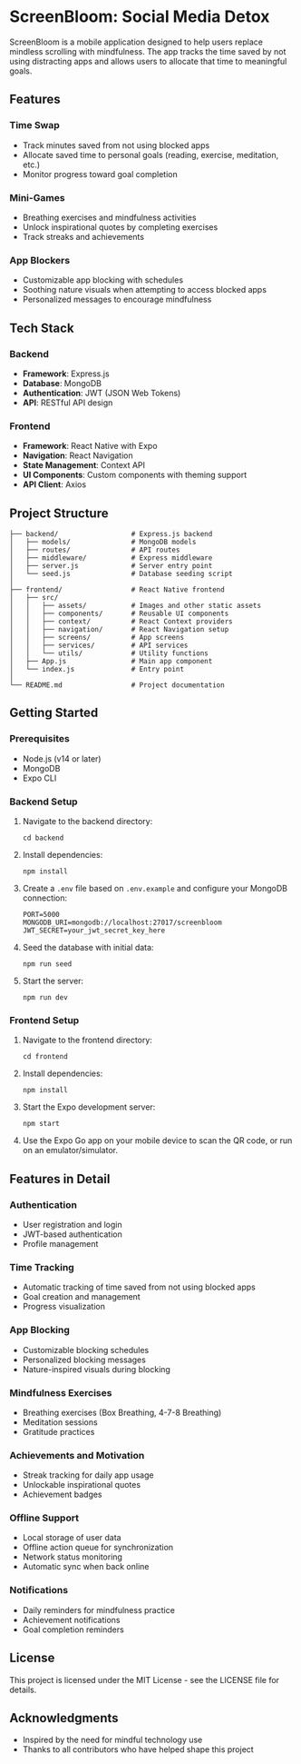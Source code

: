 # ScreenBloom: Social Media Detox

ScreenBloom is a mobile application designed to help users replace mindless scrolling with mindfulness. The app tracks the time saved by not using distracting apps and allows users to allocate that time to meaningful goals.

## Features

### Time Swap

-   Track minutes saved from not using blocked apps
-   Allocate saved time to personal goals (reading, exercise, meditation, etc.)
-   Monitor progress toward goal completion

### Mini-Games

-   Breathing exercises and mindfulness activities
-   Unlock inspirational quotes by completing exercises
-   Track streaks and achievements

### App Blockers

-   Customizable app blocking with schedules
-   Soothing nature visuals when attempting to access blocked apps
-   Personalized messages to encourage mindfulness

## Tech Stack

### Backend

-   **Framework**: Express.js
-   **Database**: MongoDB
-   **Authentication**: JWT (JSON Web Tokens)
-   **API**: RESTful API design

### Frontend

-   **Framework**: React Native with Expo
-   **Navigation**: React Navigation
-   **State Management**: Context API
-   **UI Components**: Custom components with theming support
-   **API Client**: Axios

## Project Structure

```
├── backend/                  # Express.js backend
│   ├── models/               # MongoDB models
│   ├── routes/               # API routes
│   ├── middleware/           # Express middleware
│   ├── server.js             # Server entry point
│   └── seed.js               # Database seeding script
│
├── frontend/                 # React Native frontend
│   ├── src/
│   │   ├── assets/           # Images and other static assets
│   │   ├── components/       # Reusable UI components
│   │   ├── context/          # React Context providers
│   │   ├── navigation/       # React Navigation setup
│   │   ├── screens/          # App screens
│   │   ├── services/         # API services
│   │   └── utils/            # Utility functions
│   ├── App.js                # Main app component
│   └── index.js              # Entry point
│
└── README.md                 # Project documentation
```

## Getting Started

### Prerequisites

-   Node.js (v14 or later)
-   MongoDB
-   Expo CLI

### Backend Setup

1. Navigate to the backend directory:

    ```
    cd backend
    ```

2. Install dependencies:

    ```
    npm install
    ```

3. Create a `.env` file based on `.env.example` and configure your MongoDB connection:

    ```
    PORT=5000
    MONGODB_URI=mongodb://localhost:27017/screenbloom
    JWT_SECRET=your_jwt_secret_key_here
    ```

4. Seed the database with initial data:

    ```
    npm run seed
    ```

5. Start the server:
    ```
    npm run dev
    ```

### Frontend Setup

1. Navigate to the frontend directory:

    ```
    cd frontend
    ```

2. Install dependencies:

    ```
    npm install
    ```

3. Start the Expo development server:

    ```
    npm start
    ```

4. Use the Expo Go app on your mobile device to scan the QR code, or run on an emulator/simulator.

## Features in Detail

### Authentication

-   User registration and login
-   JWT-based authentication
-   Profile management

### Time Tracking

-   Automatic tracking of time saved from not using blocked apps
-   Goal creation and management
-   Progress visualization

### App Blocking

-   Customizable blocking schedules
-   Personalized blocking messages
-   Nature-inspired visuals during blocking

### Mindfulness Exercises

-   Breathing exercises (Box Breathing, 4-7-8 Breathing)
-   Meditation sessions
-   Gratitude practices

### Achievements and Motivation

-   Streak tracking for daily app usage
-   Unlockable inspirational quotes
-   Achievement badges

### Offline Support

-   Local storage of user data
-   Offline action queue for synchronization
-   Network status monitoring
-   Automatic sync when back online

### Notifications

-   Daily reminders for mindfulness practice
-   Achievement notifications
-   Goal completion reminders

## License

This project is licensed under the MIT License - see the LICENSE file for details.

## Acknowledgments

-   Inspired by the need for mindful technology use
-   Thanks to all contributors who have helped shape this project
